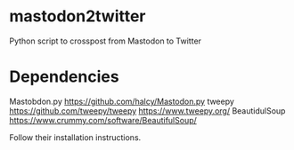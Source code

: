 # mastodon2twitter
Python script to crosspost from Mastodon to Twitter

# Dependencies
Mastobdon.py https://github.com/halcy/Mastodon.py
tweepy https://github.com/tweepy/tweepy https://www.tweepy.org/
BeautidulSoup https://www.crummy.com/software/BeautifulSoup/

Follow their installation instructions.
